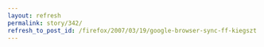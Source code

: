 ```yaml
---
layout: refresh
permalink: story/342/
refresh_to_post_id: /firefox/2007/03/19/google-browser-sync-ff-kiegszt
---
```

